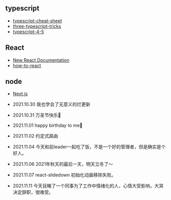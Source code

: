 ## typescript

- [typescript-cheat-sheet](https://www.sitepen.com/blog/typescript-cheat-sheet)
- [three-typescript-tricks](https://www.cstrnt.dev/blog/three-typescript-tricks)
- [typescript-4-5](https://devblogs.microsoft.com/typescript/announcing-typescript-4-5-rc/)


## React
- [New React Documentation](https://github.com/reactjs/reactjs.org/pull/3965)
- [how-to-react](https://kentcdodds.com/blog/how-to-react)

## node
- [Next.js](https://mp.weixin.qq.com/s/5Ir7EoHLo37bs6W5WNa-Tw)


- 2021.10.30 我也学会了无意义的烂更新
- 2021.10.31 万圣节快乐🎃
- 2021.11.01 happy birthday to me🙈
- 2021.11.02 约定式路由
- 2021.11.04 今天和前leader一起吃了饭，不是一个好的管理者，但是确实是个好人。
- 2021.11.06 2021年秋天的最后一天，明天立冬了～
- 2021.11.07 react-slidedown 初始化动画移除失败。
- 2021.11.11 今天目睹了一个同事为了工作中情绪化的人，心情大受影响，大哭决定辞职，很难受。